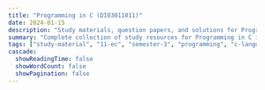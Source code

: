 ```yaml
---
title: "Programming in C (DI03011011)"
date: 2024-01-15
description: "Study materials, question papers, and solutions for Programming in C (DI03011011) - Electronics & Communication Engineering, Semester 3"
summary: "Complete collection of study resources for Programming in C including syllabus and detailed course materials"
tags: ["study-material", "11-ec", "semester-3", "programming", "c-language", "DI03011011"]
cascade:
  showReadingTime: false
  showWordCount: false
  showPagination: false
---
```

